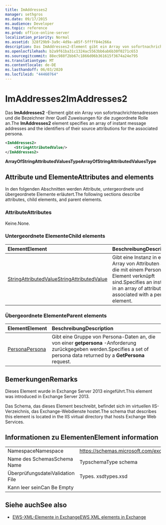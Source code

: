 ```yaml
---
title: ImAddresses2
manager: sethgros
ms.date: 09/17/2015
ms.audience: Developer
ms.topic: reference
ms.prod: office-online-server
localization_priority: Normal
ms.assetid: 328f29b9-3a9c-4d9a-a85f-5ffff84e266a
description: Das ImAddresses2-Element gibt ein Array von sofortnachrichtenadressen und die Bezeichner ihrer Quell Zuweisungen für die zugeordnete Rolle an.
ms.openlocfilehash: b2a9f61ba31c1324ac5563bb6ab6b30f0271c653
ms.sourcegitcommit: 88ec988f2bb67c1866d06b361615f3674a24e795
ms.translationtype: MT
ms.contentlocale: de-DE
ms.lasthandoff: 06/03/2020
ms.locfileid: "44460764"
---
```

# <a name="imaddresses2"></a><span data-ttu-id="012cf-103">ImAddresses2</span><span class="sxs-lookup"><span data-stu-id="012cf-103">ImAddresses2</span></span>

<span data-ttu-id="012cf-104">Das **ImAddresses2** -Element gibt ein Array von sofortnachrichtenadressen und die Bezeichner ihrer Quell Zuweisungen für die zugeordnete Rolle an.</span><span class="sxs-lookup"><span data-stu-id="012cf-104">The **ImAddresses2** element specifies an array of instant message addresses and the identifiers of their source attributions for the associated persona.</span></span> 
  
```XML
<ImAddresses2>
    <StringAttributedValue/>
</ImAddresses2>
```

 <span data-ttu-id="012cf-105">**ArrayOfStringAttributedValuesType**</span><span class="sxs-lookup"><span data-stu-id="012cf-105">**ArrayOfStringAttributedValuesType**</span></span>
## <a name="attributes-and-elements"></a><span data-ttu-id="012cf-106">Attribute und Elemente</span><span class="sxs-lookup"><span data-stu-id="012cf-106">Attributes and elements</span></span>

<span data-ttu-id="012cf-107">In den folgenden Abschnitten werden Attribute, untergeordnete und übergeordnete Elemente erläutert.</span><span class="sxs-lookup"><span data-stu-id="012cf-107">The following sections describe attributes, child elements, and parent elements.</span></span>
  
### <a name="attributes"></a><span data-ttu-id="012cf-108">Attribute</span><span class="sxs-lookup"><span data-stu-id="012cf-108">Attributes</span></span>

<span data-ttu-id="012cf-109">Keine.</span><span class="sxs-lookup"><span data-stu-id="012cf-109">None.</span></span>
  
### <a name="child-elements"></a><span data-ttu-id="012cf-110">Untergeordnete Elemente</span><span class="sxs-lookup"><span data-stu-id="012cf-110">Child elements</span></span>

|<span data-ttu-id="012cf-111">**Element**</span><span class="sxs-lookup"><span data-stu-id="012cf-111">**Element**</span></span>|<span data-ttu-id="012cf-112">**Beschreibung**</span><span class="sxs-lookup"><span data-stu-id="012cf-112">**Description**</span></span>|
|:-----|:-----|
|[<span data-ttu-id="012cf-113">StringAttributedValue</span><span class="sxs-lookup"><span data-stu-id="012cf-113">StringAttributedValue</span></span>](stringattributedvalue.md) <br/> |<span data-ttu-id="012cf-114">Gibt eine Instanz in einem Array von Attributen an, die mit einem Persona-Element verknüpft sind.</span><span class="sxs-lookup"><span data-stu-id="012cf-114">Specifies an instance in an array of attributes associated with a persona element.</span></span>  <br/> |
   
### <a name="parent-elements"></a><span data-ttu-id="012cf-115">Übergeordnete Elemente</span><span class="sxs-lookup"><span data-stu-id="012cf-115">Parent elements</span></span>

|<span data-ttu-id="012cf-116">**Element**</span><span class="sxs-lookup"><span data-stu-id="012cf-116">**Element**</span></span>|<span data-ttu-id="012cf-117">**Beschreibung**</span><span class="sxs-lookup"><span data-stu-id="012cf-117">**Description**</span></span>|
|:-----|:-----|
|[<span data-ttu-id="012cf-118">Persona</span><span class="sxs-lookup"><span data-stu-id="012cf-118">Persona</span></span>](persona.md) <br/> |<span data-ttu-id="012cf-119">Gibt eine Gruppe von Persona-Daten an, die von einer **getpersona** -Anforderung zurückgegeben werden.</span><span class="sxs-lookup"><span data-stu-id="012cf-119">Specifies a set of persona data returned by a **GetPersona** request.</span></span>  <br/> |
   
## <a name="remarks"></a><span data-ttu-id="012cf-120">Bemerkungen</span><span class="sxs-lookup"><span data-stu-id="012cf-120">Remarks</span></span>

<span data-ttu-id="012cf-121">Dieses Element wurde in Exchange Server 2013 eingeführt.</span><span class="sxs-lookup"><span data-stu-id="012cf-121">This element was introduced in Exchange Server 2013.</span></span>
  
<span data-ttu-id="012cf-122">Das Schema, das dieses Element beschreibt, befindet sich im virtuellen IIS-Verzeichnis, das Exchange-Webdienste hostet.</span><span class="sxs-lookup"><span data-stu-id="012cf-122">The schema that describes this element is located in the IIS virtual directory that hosts Exchange Web Services.</span></span>
  
## <a name="element-information"></a><span data-ttu-id="012cf-123">Informationen zu Elementen</span><span class="sxs-lookup"><span data-stu-id="012cf-123">Element information</span></span>

|||
|:-----|:-----|
|<span data-ttu-id="012cf-124">Namespace</span><span class="sxs-lookup"><span data-stu-id="012cf-124">Namespace</span></span>  <br/> |https://schemas.microsoft.com/exchange/services/2006/types  <br/> |
|<span data-ttu-id="012cf-125">Name des Schemas</span><span class="sxs-lookup"><span data-stu-id="012cf-125">Schema Name</span></span>  <br/> |<span data-ttu-id="012cf-126">Typschema</span><span class="sxs-lookup"><span data-stu-id="012cf-126">Type schema</span></span>  <br/> |
|<span data-ttu-id="012cf-127">Überprüfungsdatei</span><span class="sxs-lookup"><span data-stu-id="012cf-127">Validation File</span></span>  <br/> |<span data-ttu-id="012cf-128">Types. xsd</span><span class="sxs-lookup"><span data-stu-id="012cf-128">types.xsd</span></span>  <br/> |
|<span data-ttu-id="012cf-129">Kann leer sein</span><span class="sxs-lookup"><span data-stu-id="012cf-129">Can Be Empty</span></span>  <br/> ||
   
## <a name="see-also"></a><span data-ttu-id="012cf-130">Siehe auch</span><span class="sxs-lookup"><span data-stu-id="012cf-130">See also</span></span>



- [<span data-ttu-id="012cf-131">EWS-XML-Elemente in Exchange</span><span class="sxs-lookup"><span data-stu-id="012cf-131">EWS XML elements in Exchange</span></span>](ews-xml-elements-in-exchange.md)

